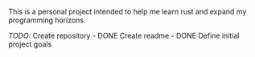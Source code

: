 This is a personal project intended to help me learn rust and expand my programming horizons.

*TODO:*
Create repository - DONE
Create readme - DONE
Define initial project goals

